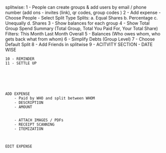 splitwise:
    1 - People can create groups & add users by email / phone number (add ons - invites (link), qr codes, group codes )
    2 - Add expense - Choose People - Select Split Type
        Splits:
            a. Equal Shares
            b. Percentage
            c. Unequally
            d. Shares
    3 - Show balances for each group
    4 - Show Total Group Spend Summary (Total Group, Total You Paid For, Your Total Share) 
        Filters:
            This Month
            Last Month Overall
    5 - Balances (Who owes whom, who gets back what from whom)
    6 - Simplify Debts (Group Level)
    7 - Choose Default Split
    8 - Add Friends in splitwise
    9 - ACITVITY SECTION - DATE WISE

    10 - REMINDER
    11 - SETTLE UP

    
    



    ADD EXPENSE 
        - Paid by WHO and split between WHOM
        - DESCRIPTION
        - AMOUNT


        - ATTACH IMAGES / PDFs
        - RECEIPT SCANNING
        - ITEMIZATION



    EDIT EXPENSE


    